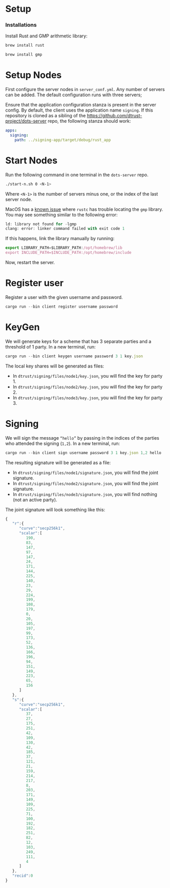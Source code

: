 # Setup

### Installations

Install Rust and GMP arithmetic library:

```jsx
brew install rust
```

```jsx
brew install gmp
```

# Setup Nodes
First configure the server nodes in `server_conf.yml`. Any number of servers can be added. The default configuration runs with three servers;

Ensure that the application configuration stanza is present in the server config. By default, the client uses the application name `signing`. If this repository is cloned as a sibling of the <https://github.com/dtrust-project/dots-server> repo, the following stanza should work:

```yaml
apps:
  signing:
    path: ../signing-app/target/debug/rust_app
```

# Start Nodes
Run the following command in one terminal in the `dots-server` repo.
```bash
./start-n.sh 0 <N-1>
```

Where `<N-1>` is the number of servers minus one, or the index of the last server node.

MacOS has a [known issue](https://github.com/ZenGo-X/multi-party-ecdsa/issues/66) where `rustc` has trouble locating the `gmp` library. You may see something similar to the following error:

```jsx
ld: library not found for -lgmp
clang: error: linker command failed with exit code 1
```

If this happens, link the library manually by running:

```jsx
export LIBRARY_PATH=$LIBRARY_PATH:/opt/homebrew/lib
export INCLUDE_PATH=$INCLUDE_PATH:/opt/homebrew/include
```
Now, restart the server.

# Register user
Register a user with the given username and password.
```jsx
cargo run --bin client register username password
```

# KeyGen
We will generate keys for a scheme that has 3 separate parties and a threshold of 1 party. In a new terminal, run:

```jsx
cargo run --bin client keygen username password 3 1 key.json
```
The local key shares will be generated as files:
- In `dtrust/signing/files/node1/key.json`, you will find the key for party 1.
- In `dtrust/signing/files/node2/key.json`, you will find the key for party 2.
- In `dtrust/signing/files/node3/key.json`, you will find the key for party 3.

# Signing

We will sign the message `“hello”` by passing in the indices of the parties who attended the signing (`1,2`). In a new terminal, run:

```jsx
cargo run --bin client sign username password 3 1 key.json 1,2 hello
```
The resulting signature will be generated as a file:
- In `dtrust/signing/files/node1/signature.json`, you will find the joint signature.
- In `dtrust/signing/files/node2/signature.json`, you will find the joint signature.
- In `dtrust/signing/files/node3/signature.json`, you will find nothing (not an active party).

The joint signature will look something like this:
```jsx
{
   "r":{
      "curve":"secp256k1",
      "scalar":[
         190,
         83,
         147,
         97,
         147,
         24,
         171,
         144,
         225,
         140,
         23,
         29,
         224,
         199,
         108,
         179,
         0,
         20,
         105,
         197,
         99,
         173,
         52,
         136,
         166,
         196,
         94,
         151,
         149,
         223,
         65,
         156
      ]
   },
   "s":{
      "curve":"secp256k1",
      "scalar":[
         37,
         27,
         175,
         251,
         42,
         109,
         130,
         42,
         185,
         37,
         121,
         21,
         159,
         214,
         217,
         8,
         203,
         171,
         149,
         109,
         225,
         71,
         100,
         192,
         182,
         251,
         82,
         12,
         103,
         249,
         111,
         4
      ]
   },
   "recid":0
}
```

